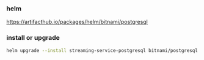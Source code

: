 ### helm

https://artifacthub.io/packages/helm/bitnami/postgresql

### install or upgrade

```sh
helm upgrade --install streaming-service-postgresql bitnami/postgresql -f values.yaml -n loopin-production --set auth.postgresPassword=YOUR_PASSWORD
```
